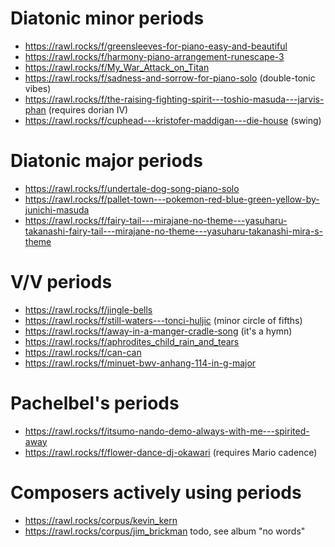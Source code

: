

# Diatonic minor periods

- https://rawl.rocks/f/greensleeves-for-piano-easy-and-beautiful
- https://rawl.rocks/f/harmony-piano-arrangement-runescape-3
- https://rawl.rocks/f/My_War_Attack_on_Titan
- https://rawl.rocks/f/sadness-and-sorrow-for-piano-solo (double-tonic vibes)
- https://rawl.rocks/f/the-raising-fighting-spirit---toshio-masuda---jarvis-phan (requires dorian IV)
- https://rawl.rocks/f/cuphead---kristofer-maddigan---die-house (swing)

# Diatonic major periods

- https://rawl.rocks/f/undertale-dog-song-piano-solo
- https://rawl.rocks/f/pallet-town---pokemon-red-blue-green-yellow-by-junichi-masuda
- https://rawl.rocks/f/fairy-tail---mirajane-no-theme---yasuharu-takanashi-fairy-tail---mirajane-no-theme---yasuharu-takanashi-mira-s-theme

# V/V periods

- https://rawl.rocks/f/jingle-bells
- https://rawl.rocks/f/still-waters---tonci-huljic (minor circle of fifths)
- https://rawl.rocks/f/away-in-a-manger-cradle-song (it's a hymn)
- https://rawl.rocks/f/aphrodites_child_rain_and_tears
- https://rawl.rocks/f/can-can
- https://rawl.rocks/f/minuet-bwv-anhang-114-in-g-major

# Pachelbel's periods

- https://rawl.rocks/f/itsumo-nando-demo-always-with-me---spirited-away
- https://rawl.rocks/f/flower-dance-dj-okawari (requires Mario cadence)


# Composers actively using periods

- https://rawl.rocks/corpus/kevin_kern
- https://rawl.rocks/corpus/jim_brickman todo, see album "no words"
